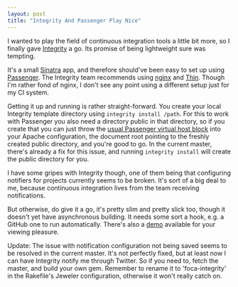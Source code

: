```yaml
---
layout: post
title: "Integrity And Passenger Play Nice"
---
```

I wanted to play the field of continuous integration tools a little bit more, so I finally gave [Integrity](http://www.integrityapp.com/) a go. Its promise of being lightweight sure was tempting.

It's a small [Sinatra](http://sinatra.github.com/) app, and therefore should've been easy to set up using [Passenger](http://modrails.com). The Integrity team recommends using [nginx](http://nginx.net) and [Thin](http://code.macournoyer.com/thin/). Though I'm rather fond of nginx, I don't see any point using a different setup just for my CI system.

Getting it up and running is rather straight-forward. You create your local Integrity template directory using `integrity install /path`. For this to work with Passenger you also need a directory public in that directory, so if you create that you can just throw the [usual Passenger virtual host block](http://www.modrails.com/documentation/Users%20guide.html#_rack_specific_options) into your Apache configuration, the document root pointing to the freshly created public directory, and you're good to go. In the current master, there's already a fix for this issue, and running `integrity install` will create the public directory for you.

I have some gripes with Integrity though, one of them being that configuring notifiers for projects currently seems to be broken. It's sort of a big deal to me, because continuous integration lives from the team receiving notifications.

But otherwise, do give it a go, it's pretty slim and pretty slick too, though it doesn't yet have asynchronous building. It needs some sort a hook, e.g. a GitHub one to run automatically. There's also a [demo](http://builder.integrityapp.com/) available for your viewing pleasure.

Update: The issue with notification configuration not being saved seems to be resolved in the current master. It's not perfectly fixed, but at least now I can have Integrity notify me through Twitter. So if you need to, fetch the master, and build your own gem. Remember to rename it to 'foca-integrity' in the Rakefile's Jeweler configuration, otherwise it won't really catch on.